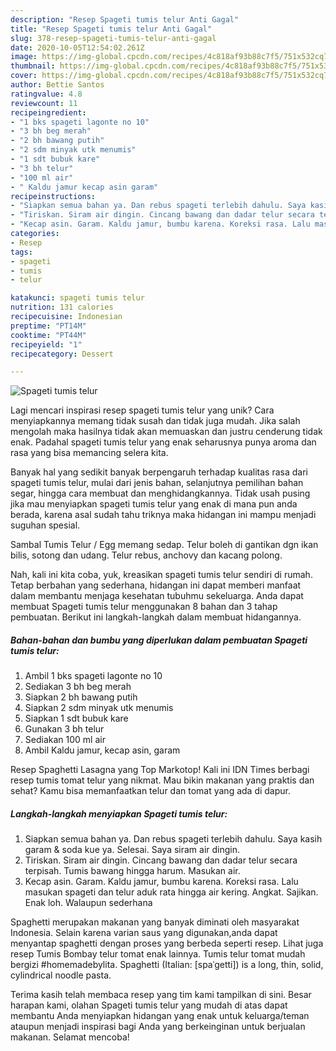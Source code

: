 ```yaml
---
description: "Resep Spageti tumis telur Anti Gagal"
title: "Resep Spageti tumis telur Anti Gagal"
slug: 378-resep-spageti-tumis-telur-anti-gagal
date: 2020-10-05T12:54:02.261Z
image: https://img-global.cpcdn.com/recipes/4c818af93b88c7f5/751x532cq70/spageti-tumis-telur-foto-resep-utama.jpg
thumbnail: https://img-global.cpcdn.com/recipes/4c818af93b88c7f5/751x532cq70/spageti-tumis-telur-foto-resep-utama.jpg
cover: https://img-global.cpcdn.com/recipes/4c818af93b88c7f5/751x532cq70/spageti-tumis-telur-foto-resep-utama.jpg
author: Bettie Santos
ratingvalue: 4.8
reviewcount: 11
recipeingredient:
- "1 bks spageti lagonte no 10"
- "3 bh beg merah"
- "2 bh bawang putih"
- "2 sdm minyak utk menumis"
- "1 sdt bubuk kare"
- "3 bh telur"
- "100 ml air"
- " Kaldu jamur kecap asin garam"
recipeinstructions:
- "Siapkan semua bahan ya. Dan rebus spageti terlebih dahulu. Saya kasih garam &amp; soda kue ya. Selesai. Saya siram air dingin."
- "Tiriskan. Siram air dingin. Cincang bawang dan dadar telur secara terpisah. Tumis bawang hingga harum. Masukan air."
- "Kecap asin. Garam. Kaldu jamur, bumbu karena. Koreksi rasa. Lalu masukan spageti dan telur aduk rata hingga air kering. Angkat. Sajikan. Enak loh. Walaupun sederhana"
categories:
- Resep
tags:
- spageti
- tumis
- telur

katakunci: spageti tumis telur 
nutrition: 131 calories
recipecuisine: Indonesian
preptime: "PT14M"
cooktime: "PT44M"
recipeyield: "1"
recipecategory: Dessert

---
```



![Spageti tumis telur](https://img-global.cpcdn.com/recipes/4c818af93b88c7f5/751x532cq70/spageti-tumis-telur-foto-resep-utama.jpg)

Lagi mencari inspirasi resep spageti tumis telur yang unik? Cara menyiapkannya memang tidak susah dan tidak juga mudah. Jika salah mengolah maka hasilnya tidak akan memuaskan dan justru cenderung tidak enak. Padahal spageti tumis telur yang enak seharusnya punya aroma dan rasa yang bisa memancing selera kita.

Banyak hal yang sedikit banyak berpengaruh terhadap kualitas rasa dari spageti tumis telur, mulai dari jenis bahan, selanjutnya pemilihan bahan segar, hingga cara membuat dan menghidangkannya. Tidak usah pusing jika mau menyiapkan spageti tumis telur yang enak di mana pun anda berada, karena asal sudah tahu triknya maka hidangan ini mampu menjadi suguhan spesial.

Sambal Tumis Telur / Egg memang sedap. Telur boleh di gantikan dgn ikan bilis, sotong dan udang. Telur rebus, anchovy dan kacang polong.


Nah, kali ini kita coba, yuk, kreasikan spageti tumis telur sendiri di rumah. Tetap berbahan yang sederhana, hidangan ini dapat memberi manfaat dalam membantu menjaga kesehatan tubuhmu sekeluarga. Anda dapat membuat Spageti tumis telur menggunakan 8 bahan dan 3 tahap pembuatan. Berikut ini langkah-langkah dalam membuat hidangannya.

<!--inarticleads1-->

##### Bahan-bahan dan bumbu yang diperlukan dalam pembuatan Spageti tumis telur:

1. Ambil 1 bks spageti lagonte no 10
1. Sediakan 3 bh beg merah
1. Siapkan 2 bh bawang putih
1. Siapkan 2 sdm minyak utk menumis
1. Siapkan 1 sdt bubuk kare
1. Gunakan 3 bh telur
1. Sediakan 100 ml air
1. Ambil  Kaldu jamur, kecap asin, garam


Resep Spaghetti Lasagna yang Top Markotop! Kali ini IDN Times berbagi resep tumis tomat telur yang nikmat. Mau bikin makanan yang praktis dan sehat? Kamu bisa memanfaatkan telur dan tomat yang ada di dapur. 

<!--inarticleads2-->

##### Langkah-langkah menyiapkan Spageti tumis telur:

1. Siapkan semua bahan ya. Dan rebus spageti terlebih dahulu. Saya kasih garam &amp; soda kue ya. Selesai. Saya siram air dingin.
1. Tiriskan. Siram air dingin. Cincang bawang dan dadar telur secara terpisah. Tumis bawang hingga harum. Masukan air.
1. Kecap asin. Garam. Kaldu jamur, bumbu karena. Koreksi rasa. Lalu masukan spageti dan telur aduk rata hingga air kering. Angkat. Sajikan. Enak loh. Walaupun sederhana


Spaghetti merupakan makanan yang banyak diminati oleh masyarakat Indonesia. Selain karena varian saus yang digunakan,anda dapat menyantap spaghetti dengan proses yang berbeda seperti resep. Lihat juga resep Tumis Bombay telur tomat enak lainnya. Tumis telur tomat mudah bergizi #homemadebylita. Spaghetti (Italian: [spaˈɡetti]) is a long, thin, solid, cylindrical noodle pasta. 

Terima kasih telah membaca resep yang tim kami tampilkan di sini. Besar harapan kami, olahan Spageti tumis telur yang mudah di atas dapat membantu Anda menyiapkan hidangan yang enak untuk keluarga/teman ataupun menjadi inspirasi bagi Anda yang berkeinginan untuk berjualan makanan. Selamat mencoba!
